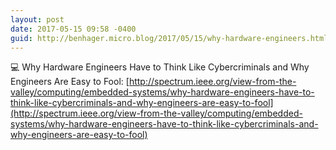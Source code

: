 ```yaml
---
layout: post
date: 2017-05-15 09:58 -0400
guid: http://benhager.micro.blog/2017/05/15/why-hardware-engineers.html
---
```

💻 Why Hardware Engineers Have to Think Like Cybercriminals and Why Engineers Are Easy to Fool: [http://spectrum.ieee.org/view-from-the-valley/computing/embedded-systems/why-hardware-engineers-have-to-think-like-cybercriminals-and-why-engineers-are-easy-to-fool](http://spectrum.ieee.org/view-from-the-valley/computing/embedded-systems/why-hardware-engineers-have-to-think-like-cybercriminals-and-why-engineers-are-easy-to-fool)
